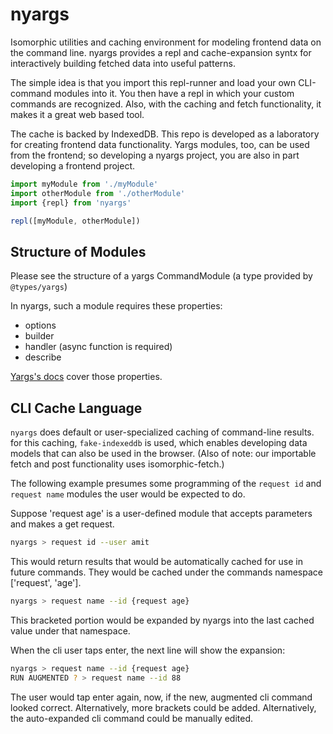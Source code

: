 
# nyargs

Isomorphic utilities and  caching environment for modeling frontend data on the command line. nyargs provides a repl and cache-expansion syntx for interactively building fetched data into useful patterns.

The simple idea is that you import this repl-runner and load your own CLI-command modules into it. You then have a repl in which your custom commands are recognized. Also, with the caching and fetch functionality, it makes it a great web based tool.

The cache is backed by IndexedDB. This repo is developed as a laboratory for creating frontend data functionality. Yargs modules, too, can be used from the frontend; so developing a nyargs project, you are also in part developing a frontend project. 

```typescript
import myModule from './myModule'
import otherModule from './otherModule'
import {repl} from 'nyargs'

repl([myModule, otherModule])

```

## Structure of Modules
Please see the structure of a yargs CommandModule (a type provided by `@types/yargs`)

In nyargs, such a module requires these properties:

- options
- builder
- handler (async function is required)
- describe

[Yargs's docs](https://yargs.js.org/docs) cover those properties.

## CLI Cache Language

`nyargs` does default or user-specialized caching of command-line results. for this caching, `fake-indexeddb` is used, which enables developing data models that can also be used in the browser. (Also of note: our importable fetch and post functionality uses isomorphic-fetch.)

The following example presumes some programming of the `request id` and `request name` modules the user would be expected to do.

Suppose 'request age' is a user-defined module that accepts parameters and makes a get request. 

```bash 
nyargs > request id --user amit 
```

This would return results that would be automatically cached for use in future commands. They would be cached under the commands namespace ['request', 'age'].


```bash
nyargs > request name --id {request age}
```

This bracketed portion would be expanded by nyargs into the last cached value under that namespace. 

When the cli user taps enter, the next line will show the expansion: 

```bash
nyargs > request name --id {request age}
RUN AUGMENTED ? > request name --id 88
```

The user would tap enter again, now, if the new, augmented cli command looked correct. Alternatively, more brackets could be added. Alternatively, the auto-expanded cli command could be manually edited.
